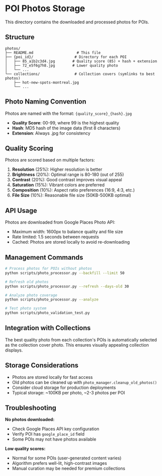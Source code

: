 # POI Photos Storage

This directory contains the downloaded and processed photos for POIs.

## Structure

```
photos/
├── README.md                    # This file
├── {poi_id}/                   # Directory for each POI
│   ├── 85_a1b2c3d4.jpg        # Quality score (85) + hash + extension
│   ├── 72_e5f6g7h8.jpg        # Lower quality photo
│   └── ...
└── collections/                # Collection covers (symlinks to best photos)
    ├── hot-new-spots-montreal.jpg
    └── ...
```

## Photo Naming Convention

Photos are named with the format: `{quality_score}_{hash}.jpg`

- **Quality Score**: 00-99, where 99 is the highest quality
- **Hash**: MD5 hash of the image data (first 8 characters)
- **Extension**: Always .jpg for consistency

## Quality Scoring

Photos are scored based on multiple factors:

1. **Resolution** (25%): Higher resolution is better
2. **Brightness** (20%): Optimal range is 80-180 (out of 255)
3. **Contrast** (20%): Good contrast improves visual appeal
4. **Saturation** (15%): Vibrant colors are preferred
5. **Composition** (10%): Aspect ratio preferences (16:9, 4:3, etc.)
6. **File Size** (10%): Reasonable file size (50KB-500KB optimal)

## API Usage

Photos are downloaded from Google Places Photo API:
- Maximum width: 1600px to balance quality and file size
- Rate limited: 1.5 seconds between requests
- Cached: Photos are stored locally to avoid re-downloading

## Management Commands

```bash
# Process photos for POIs without photos
python scripts/photo_processor.py --backfill --limit 50

# Refresh old photos
python scripts/photo_processor.py --refresh --days-old 30

# Analyze photo coverage
python scripts/photo_processor.py --analyze

# Test photo system
python scripts/photo_validation_test.py
```

## Integration with Collections

The best quality photo from each collection's POIs is automatically selected as the collection cover photo. This ensures visually appealing collection displays.

## Storage Considerations

- Photos are stored locally for fast access
- Old photos can be cleaned up with `photo_manager.cleanup_old_photos()`
- Consider cloud storage for production deployments
- Typical storage: ~100KB per photo, ~2-3 photos per POI

## Troubleshooting

**No photos downloaded:**
- Check Google Places API key configuration
- Verify POI has `google_place_id` field
- Some POIs may not have photos available

**Low quality scores:**
- Normal for some POIs (user-generated content varies)
- Algorithm prefers well-lit, high-contrast images
- Manual curation may be needed for premium collections